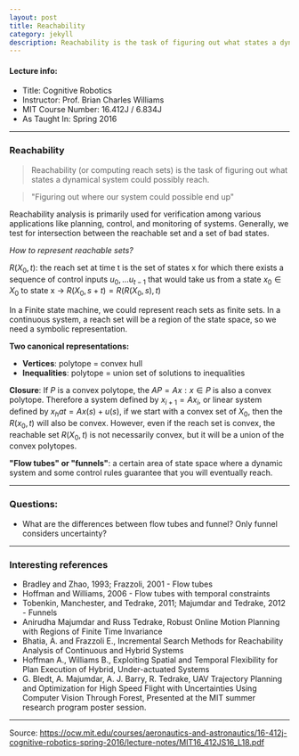 ```yaml
---
layout: post
title: Reachability
category: jekyll 
description: Reachability is the task of figuring out what states a dynamical system could possibly reach.
---
```

#### Lecture info:
- Title: Cognitive Robotics
- Instructor: Prof. Brian Charles Williams
- MIT Course Number: 16.412J / 6.834J
- As Taught In: Spring 2016
----------

### Reachability 

> Reachability (or computing reach sets) is the task of figuring out what states a dynamical system could possibly reach.

> "Figuring out where our system could possible end up"

 Reachability analysis is primarily used for verification among various applications like planning, control, and monitoring of systems. Generally, we test for intersection between the reachable set and a set of bad states.

 *How to represent reachable sets?* 

 $R(X_0, t)$: the reach set at time t is the set of states x for which there exists a sequence of control inputs $u_0, ... u_{t-1}$ that would take us from a state $x_0 \in X_0$ to state x
 -> $R(X_0, s+t) = R(R(X_0,s),t)$

 In a Finite state machine, we could represent reach sets as finite sets.
 In a continuous system, a reach set will be a region of the state space, so we need a symbolic representation.

 **Two canonical representations:**
 - **Vertices**: polytope = convex hull
 - **Inequalities**: polytope = union set of solutions to inequalities

 **Closure**: If $P$ is a convex polytope, the $AP={Ax:x\in P}$ is also a convex polytope. Therefore a system defined by $x_{i+1}=Ax_i$, or linear system defined by $x_hat = Ax(s)+u(s)$, if we start with a convex set of $X_0$, then the $R(x_0, t)$ will also be convex. However, even if the reach set is convex, the reachable set $R(X_0, t)$ is not necessarily convex, but it will be a union of the convex polytopes.

 **"Flow tubes" or "funnels"**: a certain area of state space where a dynamic system and some control rules guarantee that you will eventually reach.

--------
### Questions:
- What are the differences between flow tubes and funnel? Only funnel considers uncertainty?

--------
### Interesting references
- Bradley and Zhao, 1993; Frazzoli, 2001 - Flow tubes 
- Hoffman and Williams, 2006 - Flow tubes with temporal constraints
- Tobenkin, Manchester, and Tedrake, 2011; Majumdar and Tedrake, 2012 - Funnels
- Anirudha Majumdar and Russ Tedrake, Robust Online Motion Planning with Regions of Finite Time Invariance
- Bhatia, A. and Frazzoli E., Incremental Search Methods for Reachability Analysis of Continuous and Hybrid Systems
- Hoffman A., Williams B., Exploiting Spatial and Temporal Flexibility for Plan Execution of Hybrid, Under-actuated Systems
- G. Bledt, A. Majumdar, A. J. Barry, R. Tedrake, UAV Trajectory Planning and Optimization for High Speed Flight with Uncertainties Using Computer Vision Through Forest, Presented at the MIT summer research program poster session.

--------
Source: https://ocw.mit.edu/courses/aeronautics-and-astronautics/16-412j-cognitive-robotics-spring-2016/lecture-notes/MIT16_412JS16_L18.pdf


